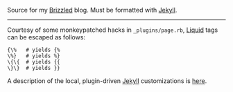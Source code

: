 Source for my [Brizzled][] blog.  Must be formatted with [Jekyll][].

----

Courtesy of some monkeypatched hacks in `_plugins/page.rb`, [Liquid][]
tags can be escaped as follows:

    {\%   # yields {%
    \%}   # yields %}
    \{\{  # yields {{
    \}\}  # yields }}

A description of the local, plugin-driven [Jekyll][] customizations is
[here][105].

[Jekyll]: http://jekyllrb.com/
[Brizzled]: http://brizzled.clapper.org/
[Liquid]: http://www.liquidmarkup.org/
[105]: http://brizzled.clapper.org/id/105/
